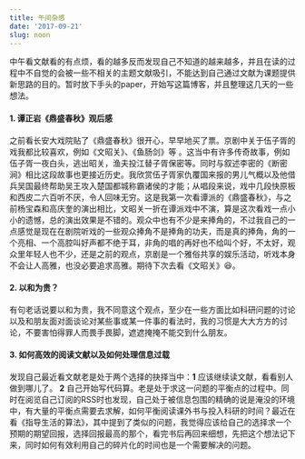 ```yaml
---
title: 午间杂感
date: '2017-09-21'
slug: noon
---
```

中午看文献看的有点烦，看的越多反而发现自己不知道的越来越多，并且在读的过程中不自觉的会被一些不相关的主题文献吸引，不能达到自己通过文献为课题提供新思路的目的。暂时放下手头的paper，开始写这篇博客，并且整理这几天的一些想法。

#### 1. 谭正岩《鼎盛春秋》观后感

之前看长安大戏院贴了《鼎盛春秋》很开心，早早地买了票。京剧中关于伍子胥的戏我都比较喜欢，例如《文昭关》、《鱼肠剑》等 。这当中有许多传奇故事，例如伍子胥一夜白头，逃出昭关，渔夫投江替子胥保密等。同时与叙述李密的《断密涧》相比这段故事也更接近历史。我欣赏伍子胥家仇覆国来报的男儿气概以及他借兵吴国最终帮助吴王攻入楚国都城称霸诸侯的才能；从唱段来说，戏中几段快原板和西皮二六百听不厌，令人回味无穷。这是我第一次看谭派的《鼎盛春秋》，与之前杨宝森和高庆奎的演出相比，文昭关一折在谭派戏中不演，算是这次看戏一点小小的遗憾，总的演出效果是不错的。观众中也有不少是来捧角的，不过我自己的一点感觉是现在在剧院听戏的一些观众捧角不是捧角的功夫，而是真的捧角，角的一个亮相、一个高腔叫好声都不绝于耳，非角的唱的再好也不给叫个好，不太好，观众里年轻人也不少，还是之前的观点，京剧是一个雅俗共享的娱乐活动，听戏本身不会让人高雅，也没必要追求高雅。期待下次去看《文昭关》😆。

#### 2. 以和为贵？

有句老话说要以和为贵，我不同意这个观点，至少在一些方面比如科研问题的讨论以及和朋友面对面谈论对某些事或某一件事的看法时，我的习惯是大大方方的讨论，不要害怕得罪人而畏手畏脚，遮遮掩掩不能交到什么朋友。

#### 3. 如何高效的阅读文献以及如何处理信息过载

发现自己最近看文献老是处于两个选择的抉择当中：**1** 应该继续读文献，看看别人做到哪儿了。 **2** 自己开始写代码算。老是处于求这一问题的平衡点的过程中。同时在阅览自己订阅的RSS时也发现，自己处于被信息包围的精确的说是淹没的环境中，有大量的平衡点需要去求解，如何平衡阅读课外书与投入科研的时间？最近在看《指导生活的算法》，其中提到了类似的问题，我觉得应该给自己的选择求一个预期的期望回报，选择回报最高的那个，看完书后再回来细想，先把这个想法记下来，同时如何有效利用自己的碎片化的时间也是一个需要解决的问题。
